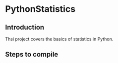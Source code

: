 # PythonStatistics

## Introduction
Thsi project covers the basics of statistics in Python.

## Steps to compile
